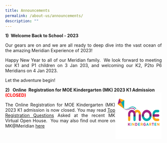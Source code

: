```yaml
---
title: Announcements
permalink: /about-us/announcements/
description: ""
---
```


<b>1)  Welcome Back to School - 2023</b><br>
<p align = "justify">Our gears are on and we are all ready to deep dive into the vast ocean of the amazing Meridian Experience of 2023!</p>

<p align = "justify">Happy New Year to all of our Meridian family.  We look forward to meeting our K1 and P1 children on 3 Jan 203, and welcoming our K2, P2to P6 Meridians on 4 Jan 2023. </p>

<p>Let the adventure begin!</p>

<b>2)   Online  Registration for MOE Kindergarten (MK) 2023 K1 Admission <font color = "red">(CLOSED)</font><img src="/images/MK@Meridian/MK%20Logo.png" style="width:150px;height:150px;float:right"></b>

<p align = "justify">The Online Registration for MOE Kindergarten (MK) 2023 K1 admission is now closed.
	You may read <a href = "">Top Registration Questions</a> Asked at the recent MK Virtual Open House.  You may also find out more on MK@Meridian <a href = "">here</a></p>